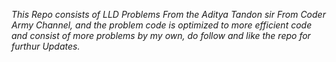 *This Repo consists of LLD Problems From the Aditya Tandon sir From Coder Army Channel, and the problem code is optimized to more efficient code and consist of more problems by my own, do follow and like the repo for furthur
Updates.*

